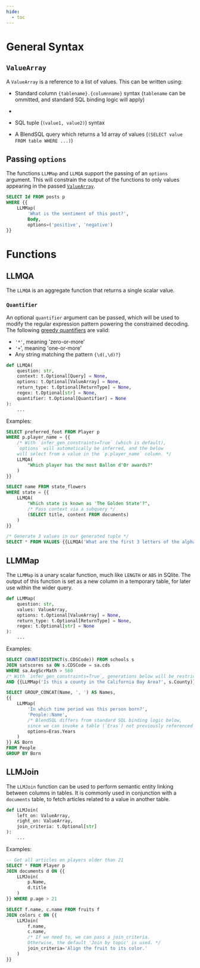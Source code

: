 ```yaml
---
hide:
  - toc
---
```

# **General Syntax**
## `ValueArray`

A `ValueArray` is a reference to a list of values. This can be written using:

- Standard column `{tablename}.{columnname}` syntax (`tablename` can be ommitted, and standard SQL binding logic will apply)
- 
- SQL tuple (`(value1, value2)`) syntax

- A BlendSQL query which returns a 1d array of values (`(SELECT value FROM table WHERE ...)`)

## Passing `options`

The functions `LLMMap` and `LLMQA` support the passing of an `options` argument. This will constrain the output of the functions to only values appearing in the passed [`ValueArray`](#`valuearray`).

```sql
SELECT Id FROM posts p
WHERE {{
    LLMMap(
        'What is the sentiment of this post?',
        Body,
        options=('positive', 'negative')
}}
```

# **Functions**
## LLMQA

The `LLMQA` is an aggregate function that returns a single scalar value.

### `Quantifier`

An optional `quantifier` argument can be passed, which will be used to modify the regular expression pattern powering the constrained decoding. The following [greedy quantifiers](https://learn.microsoft.com/en-us/dotnet/standard/base-types/quantifiers-in-regular-expressions) are valid:

- `'*'`, meaning 'zero-or-more'
- `'+`', meaning 'one-or-more'
- Any string matching the pattern `{\d(,\d)?}`

```python
def LLMQA(
    question: str,
    context: t.Optional[Query] = None,
    options: t.Optional[ValueArray] = None,
    return_type: t.Optional[ReturnType] = None,
    regex: t.Optional[str] = None,
    quantifier: t.Optional[Quantifier] = None
):
    ...
```

Examples:
```sql
SELECT preferred_foot FROM Player p
WHERE p.player_name = {{
    /* With `infer_gen_constraints=True` (which is default),
    `options` will automatically be inferred, and the below
    will select from a value in the `p.player_name` column. */
    LLMQA(
        "Which player has the most Ballon d'Or awards?"
    )
}}
```

```sql
SELECT name FROM state_flowers
WHERE state = {{
    LLMQA(
        "Which state is known as 'The Golden State'?",
        /* Pass context via a subquery */
        (SELECT title, content FROM documents)
    )
}}
```

```sql
/* Generate 3 values in our generated tuple */
SELECT * FROM VALUES {{LLMQA('What are the first 3 letters of the alphabet?', quantifier='{3}')}}
```

## LLMMap

The `LLMMap` is a unary scalar function, much like `LENGTH` or `ABS` in SQlite. The output of this function is set as a new column in a temporary table, for later use within the wider query.

```python
def LLMMap(
    question: str,
    values: ValueArray,
    options: t.Optional[ValueArray] = None,
    return_type: t.Optional[ReturnType] = None,
    regex: t.Optional[str] = None
):
    ...
```

Examples:
```sql
SELECT COUNT(DISTINCT(s.CDSCode)) FROM schools s
JOIN satscores sa ON s.CDSCode = sa.cds
WHERE sa.AvgScrMath > 560
/* With `infer_gen_constraints=True`, generations below will be restricted to a boolean. */
AND {{LLMMap('Is this a county in the California Bay Area?', s.County)}} = TRUE
```

```sql
SELECT GROUP_CONCAT(Name, ', ') AS Names,
{{
    LLMMap(
        'In which time period was this person born?',
        'People::Name',
        /* BlendSQL differs from standard SQL binding logic below, 
        since we can invoke a table (`Eras`) not previously referenced */
        options=Eras.Years
    )
}} AS Born
FROM People
GROUP BY Born
```

## LLMJoin

The `LLMJoin` function can be used to perform semantic entity linking between columns in tables. It is commonly used in conjunction with a `documents` table, to fetch articles related to a value in another table.

```python
def LLMJoin(
    left_on: ValueArray,
    right_on: ValueArray,
    join_criteria: t.Optional[str]
):
    ...
```

Examples:
```sql
-- Get all articles on players older than 21
SELECT * FROM Player p
JOIN documents d ON {{
    LLMJoin(
        p.Name,
        d.title
    )
}} WHERE p.age > 21
```

```sql
SELECT f.name, c.name FROM fruits f
JOIN colors c ON {{
    LLMJoin(
        f.name,
        c.name,
        /* If we need to, we can pass a join_criteria.
        Otherwise, the default 'Join by topic' is used. */
        join_criteria='Align the fruit to its color.'
    )
}}
```
